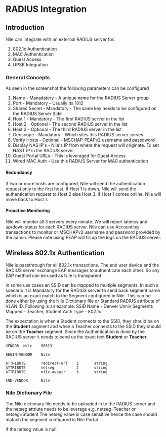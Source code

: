 # RADIUS Integration

## Introduction

Nile can integrate with an external RADIUS server for:
1. 802.1x Authentication
2. MAC Authentication
3. Guest Access
4. UPSK Integration

### General Concepts
As seen in the screenshot the following parameters can be configured
1. Name - Manadatory - A unique name for the RADIUS Server group
2. Port - Mandatory - Usually its 1812
3. Shared Secret - Mandatory - The same key needs to be configured on the RADIUS Server Side
4. Host 1 - Mandatory - The first RADIUS server in the list
5. Host 2 - Optional - The second RADIUS server in the list
6. Host 3 - Optional - The third RADIUS server in the list
7. Geoscope - Mandatory - Which sites this RADIUS server serves
8. Verify Hosts - Optional - MSCHAP-PEAPv2 username and passoword
9. Display NAS IP's - Nile's IP from where the request will originate. To set NAST IP in the RADIUS server
10. Guest Portal URLs - This is leveraged for Guest Access
11. Wired MAC Auth - Use this RADIUS Server for MAC authentication

#### Redundancy
If two or more hosts are configured, Nile will send the authentication request only to the first host. If Host 1 is down, Nile will send the authentication request to Host 2 else Host 3. If Host 1 comes online, Nile will move back to Host 1.

#### Proactive Monitoring
Nile will monitor all 3 servers every minute. We will report latency and up/down status for each RADIUS server. Nile can use Accounting transactions to monitor or MSCHAPv2 username and password provided by the admin. Please note using PEAP will fill up the logs on the RADIUS server.

## Wireless 802.1x Authentication
Nile is passthrough for all 802.1x transactions. The end user device and the RADIUS server exchange EAP messages to authenticate each other. So any EAP method can be used as Nile is transparent

In some use cases an SSID can be mapped to multiple segments. In such a scenario it is Mandatory for the RADIUS server to send back segment name which is an exact match to the Segment configured in Nile. This can be done either by using the Nile Dictionary file or Standard RADIUS attribute of VLAN ID. Following is an example:
SSID Name - Denver Unniv
Segments Mapped - Teacher, Student
Auth Type - 802.1x

The expectation is when a Student connects to the SSID, they should be on the **Student** segment and when a Teacher connects to the SSID they should be on the **Teacher** segment. Since the Authentication is done by the RADIUS server it needs to send us the exact text **Student** or **Teacher**.

```
VENDOR  Nile    58313

BEGIN-VENDOR    Nile

ATTRIBUTE       redirect-url    1       string
ATTRIBUTE       netseg          2       string
ATTRIBUTE       nile-avpair     3       string

END-VENDOR      Nile
```

### Nile Dictionary File
The Nile dictionary file needs to be uploaded in to the RADIUS server and the netseg attriute needs to be leverage e.g. netseg=Teacher or netseg=Student
The netseg value is case sensitive hence the case should matach the segment configured in Nile Portal

If the netseg value is null 



